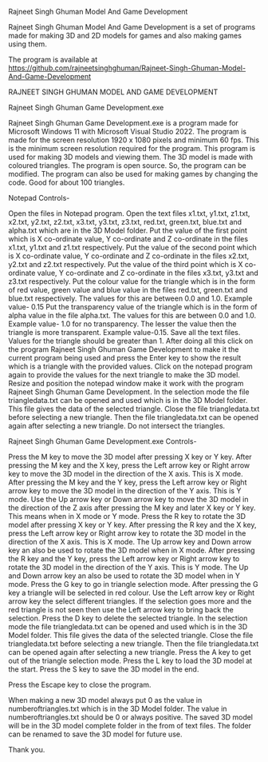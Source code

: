 Rajneet Singh Ghuman Model And Game Development

Rajneet Singh Ghuman Model And Game Development is a set of programs made for 
making 3D and 2D models for games and also making games using them.

The program is available at https://github.com/rajneetsinghghuman/Rajneet-Singh-Ghuman-Model-And-Game-Development

RAJNEET SINGH GHUMAN MODEL AND GAME DEVELOPMENT

Rajneet Singh Ghuman Game Development.exe

Rajneet Singh Ghuman Game Development.exe is a program made for Microsoft Windows 11 with Microsoft Visual Studio 2022.
The program is made for the screen resolution 1920 x 1080 pixels and minimum 60 fps.
This is the minimum screen resolution required for the program.
This program is used for making 3D models and viewing them.
The 3D model is made with coloured triangles.
The program is open source.
So, the program can be modified.
The program can also be used for making games by changing the code.
Good for about 100 triangles.

Notepad Controls-

Open the files in Notepad program.
Open the text files x1.txt, y1.txt, z1.txt, x2.txt, y2.txt, z2.txt, x3.txt, y3.txt, z3.txt, red.txt, green.txt, blue.txt and alpha.txt which are in the 3D Model folder.
Put the value of the first point which is X co-ordinate value, Y co-ordinate and Z co-ordinate in the files x1.txt, y1.txt and z1.txt respectively.
Put the value of the second point which is X co-ordinate value, Y co-ordinate and Z co-ordinate in the files x2.txt, y2.txt and z2.txt respectively.
Put the value of the third point which is X co-ordinate value, Y co-ordinate and Z co-ordinate in the files x3.txt, y3.txt and z3.txt respectively.
Put the colour value for the triangle which is in the form of red value, green value and blue value in the files red.txt, green.txt and blue.txt respectively.
The values for this are between 0.0 and 1.0. Example value- 0.15
Put the transparency value of the triangle which is in the form of alpha value in the file alpha.txt.
The values for this are between 0.0 and 1.0. Example value- 1.0 for no transparency. The lesser the value then the triangle is more transparent.
Example value-0.15. Save all the text files. Values for the triangle should be greater than 1.
After doing all this click on the program Rajneet Singh Ghuman Game Development to make it the current program being used and press the Enter key to show the result which
is a triangle with the provided values.
Click on the notepad program again to provide the values for the next triangle to make the 3D model.
Resize and position the notepad window make it work with the program Rajneet Singh Ghuman Game Development.
In the selection mode the file triangledata.txt can be opened and used which is in the 3D Model folder.
This file gives the data of the selected triangle.
Close the file triangledata.txt before selecting a new triangle.
Then the file triangledata.txt can be opened again after selecting a new triangle.
Do not intersect the triangles.


Rajneet Singh Ghuman Game Development.exe Controls-

Press the M key to move the 3D model after pressing X key or Y key.
After pressing the M key and the X key, press the Left arrow key or Right arrow key to move the 3D model in the direction of the X axis. This is X mode.
After pressing the M key and the Y key, press the Left arrow key or Right arrow key to move the 3D model in the direction of the Y axis. This is Y mode.
Use the Up arrow key or Down arrow key to move the 3D model in the direction of the Z axis after pressing the M key and later X key or Y key. This means when in X mode or Y mode.
Press the R key to rotate the 3D model after pressing X key or Y key.
After pressing the R key and the X key, press the Left arrow key or Right arrow key to rotate the 3D model in the direction of the X axis. This is X mode.
The Up arrow key and Down arrow key an also be used to rotate the 3D model when in X mode.
After pressing the R key and the Y key, press the Left arrow key or Right arrow key to rotate the 3D model in the direction of the Y axis. This is Y mode.
The Up and Down arrow key an also be used to rotate the 3D model when in Y mode.
Press the G key to go in triangle selection mode. After pressing the G key a triangle will be selected in red colour.
Use the Left arrow key or Right arrow key the select different triangles. If the selection goes more and the red triangle is not seen
then use the Left arrow key to bring back the selection.
Press the D key to delete the selected triangle.
In the selection mode the file triangledata.txt can be opened and used which is in the 3D Model folder.
This file gives the data of the selected triangle.
Close the file triangledata.txt before selecting a new triangle.
Then the file triangledata.txt can be opened again after selecting a new triangle.
Press the A key to get out of the triangle selection mode.
Press the L key to load the 3D model at the start.
Press the S key to save the 3D model in the end.

Press the Escape key to close the program.

When making a new 3D model always put 0 as the value in numberoftriangles.txt which is in the 3D Model folder.
The value in numberoftriangles.txt should be 0 or always positive.
The saved 3D model will be in the 3D model complete folder in the from of text files.
The folder can be renamed to save the 3D model for future use.

Thank you.
